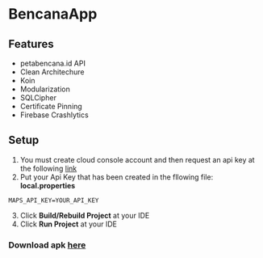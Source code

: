 # BencanaApp

## Features
* petabencana.id API
* Clean Architechure
* Koin
* Modularization
* SQLCipher
* Certificate Pinning
* Firebase Crashlytics

## Setup
  1. You must create cloud console account and then request an api key at the following <a href="https://console.cloud.google.com/apis/credentials"> link </a>
  2. Put your Api Key that has been created in the fllowing file:
	 **local.properties**
```
MAPS_API_KEY=YOUR_API_KEY
```
  3. Click **Build/Rebuild Project** at your IDE
  4. Click **Run Project** at your IDE

### Download apk <a href="https://drive.google.com/file/d/1f-UM5P9VGdYwCfXyy1ejNDlTzQfMtpFY/view?usp=sharing"> here </a>
